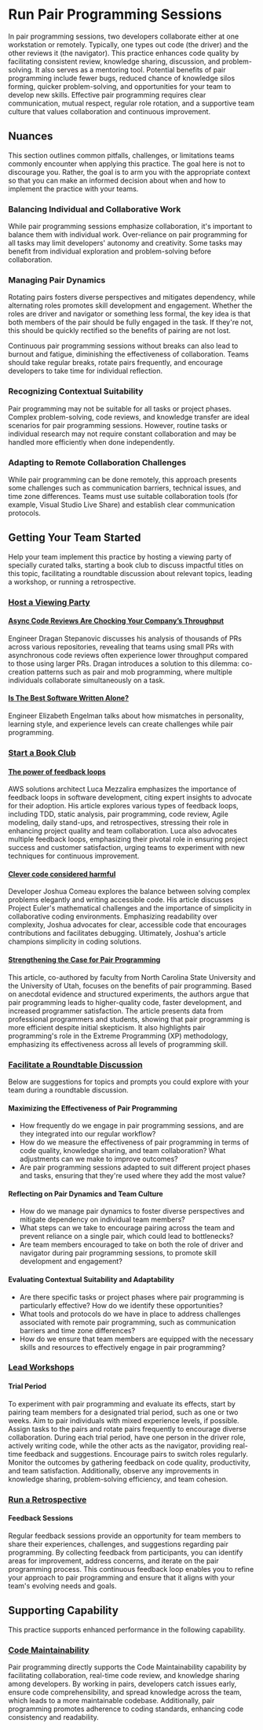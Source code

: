 # Run Pair Programming Sessions

In pair programming sessions, two developers collaborate either at one workstation or remotely. Typically, one types out code (the driver) and the other reviews it (the navigator).
This practice enhances code quality by facilitating consistent review, knowledge sharing, discussion, and problem-solving.
It also serves as a mentoring tool.
Potential benefits of pair programming include fewer bugs, reduced chance of knowledge silos forming, quicker problem-solving, and opportunities for your team to develop new skills.
Effective pair programming requires clear communication, mutual respect, regular role rotation, and a supportive team culture that values collaboration and continuous improvement.

## Nuances

This section outlines common pitfalls, challenges, or limitations teams commonly encounter when applying this practice. The goal here is not to discourage you. Rather, the goal is to arm you with the appropriate context so that you can make an informed decision about when and how to implement the practice with your teams.

### Balancing Individual and Collaborative Work

While pair programming sessions emphasize collaboration, it's important to balance them with individual work.
Over-reliance on pair programming for all tasks may limit developers' autonomy and creativity. Some tasks may benefit from individual exploration and problem-solving before collaboration.

### Managing Pair Dynamics

Rotating pairs fosters diverse perspectives and mitigates dependency, while alternating roles promotes skill development and engagement. Whether the roles are driver and navigator or something less formal, the key idea is that both members of the pair should be fully engaged in the task. If they're not, this should be quickly rectified so the benefits of pairing are not lost. 

Continuous pair programming sessions without breaks can also lead to burnout and fatigue, diminishing the effectiveness of collaboration. Teams should take regular breaks, rotate pairs frequently, and encourage developers to take time for individual reflection.

### Recognizing Contextual Suitability

Pair programming may not be suitable for all tasks or project phases. Complex problem-solving, code reviews, and knowledge transfer are ideal scenarios for pair programming sessions.
However, routine tasks or individual research may not require constant collaboration and may be handled more efficiently when done independently.

### Adapting to Remote Collaboration Challenges

While pair programming can be done remotely, this approach presents some challenges such as communication barriers, technical issues, and time zone differences.
Teams must use suitable collaboration tools (for example, Visual Studio Live Share) and establish clear communication protocols.


## Getting Your Team Started

Help your team implement this practice by hosting a viewing party of specially curated talks, starting a book club to discuss impactful titles on this topic, facilitating a roundtable discussion about relevant topics, leading a workshop, or running a retrospective.


### [Host a Viewing Party](/practices/host-a-viewing-party.md)

#### [Async Code Reviews Are Chocking Your Company’s Throughput](https://www.youtube.com/watch?v=ZlLZEQQBcFg)

Engineer Dragan Stepanovic discusses his analysis of thousands of PRs across various repositories, revealing that teams using small PRs with asynchronous code reviews often experience lower throughput compared to those using larger PRs. Dragan introduces a solution to this dilemma: co-creation patterns such as pair and mob programming, where multiple individuals collaborate simultaneously on a task.


#### [Is The Best Software Written Alone?](https://vimeo.com/241742427/eba2897c1f)

Engineer Elizabeth Engelman talks about how mismatches in personality, learning style, and experience levels can create challenges while pair programming.


### [Start a Book Club](/practices/start-a-book-club.md)

#### [The power of feedback loops](https://lucamezzalira.medium.com/the-power-of-feedback-loops-f8e27e8ac25f)

AWS solutions architect Luca Mezzalira emphasizes the importance of feedback loops in software development, citing expert insights to advocate for their adoption. His article explores various types of feedback loops, including TDD, static analysis, pair programming, code review, Agile modeling, daily stand-ups, and retrospectives, stressing their role in enhancing project quality and team collaboration.
Luca also advocates multiple feedback loops, emphasizing their pivotal role in ensuring project success and customer satisfaction, urging teams to experiment with new techniques for continuous improvement.

#### [Clever code considered harmful](https://medium.com/@joshuawcomeau/clever-code-considered-harmful-a1fb1054e8a1)

Developer Joshua Comeau explores the balance between solving complex problems elegantly and writing accessible code.
His article discusses Project Euler's mathematical challenges and the importance of simplicity in collaborative coding environments.
Emphasizing readability over complexity, Joshua advocates for clear, accessible code that encourages contributions and facilitates debugging.
Ultimately, Joshua's article champions simplicity in coding solutions.

#### [Strengthening the Case for Pair Programming](https://collaboration.csc.ncsu.edu/laurie/Papers/ieeeSoftware.PDF)

This article, co-authored by faculty from North Carolina State University and the University of Utah, focuses on the benefits of pair programming. Based on anecdotal evidence and structured experiments, the authors argue that pair programming leads to higher-quality code, faster development, and increased programmer satisfaction. The article presents data from professional programmers and students, showing that pair programming is more efficient despite initial skepticism. It also highlights pair programming's role in the Extreme Programming (XP) methodology, emphasizing its effectiveness across all levels of programming skill.


### [Facilitate a Roundtable Discussion](/practices/host-a-roundtable-discussion.md)

Below are suggestions for topics and prompts you could explore with your team during a roundtable discussion. 

	
#### Maximizing the Effectiveness of Pair Programming

* How frequently do we engage in pair programming sessions, and are they integrated into our regular workflow?
* How do we measure the effectiveness of pair programming in terms of code quality, knowledge sharing, and team collaboration? What adjustments can we make to improve outcomes?
* Are pair programming sessions adapted to suit different project phases and tasks, ensuring that they're used where they add the most value?

#### Reflecting on Pair Dynamics and Team Culture

* How do we manage pair dynamics to foster diverse perspectives and mitigate dependency on individual team members?
* What steps can we take to encourage pairing across the team and prevent reliance on a single pair, which could lead to bottlenecks?
* Are team members encouraged to take on both the role of driver and navigator during pair programming sessions, to promote skill development and engagement? 

#### Evaluating Contextual Suitability and Adaptability

* Are there specific tasks or project phases where pair programming is particularly effective? How do we identify these opportunities?
* What tools and protocols do we have in place to address challenges associated with remote pair programming, such as communication barriers and time zone differences?
* How do we ensure that team members are equipped with the necessary skills and resources to effectively engage in pair programming?


### [Lead Workshops](/practices/lead-workshops.md)

#### Trial Period

To experiment with pair programming and evaluate its effects, start by pairing team members for a designated trial period, such as one or two weeks. Aim to pair individuals with mixed experience levels, if possible. Assign tasks to the pairs and rotate pairs frequently to encourage diverse collaboration. During each trial period, have one person in the driver role, actively writing code, while the other acts as the navigator, providing real-time feedback and suggestions. Encourage pairs to switch roles regularly. Monitor the outcomes by gathering feedback on code quality, productivity, and team satisfaction. Additionally, observe any improvements in knowledge sharing, problem-solving efficiency, and team cohesion.


### [Run a Retrospective](/practices/host-a-retrospective.md)

#### Feedback Sessions

Regular feedback sessions provide an opportunity for team members to share their experiences, challenges, and suggestions regarding pair programming. By collecting feedback from participants, you can identify areas for improvement, address concerns, and iterate on the pair programming process. This continuous feedback loop enables you to refine your approach to pair programming and ensure that it aligns with your team's evolving needs and goals.



## Supporting Capability

This practice supports enhanced performance in the following capability. 

### [Code Maintainability](/capabilities/code-maintainability.md)

Pair programming directly supports the Code Maintainability capability by facilitating collaboration, real-time code review, and knowledge sharing among developers. By working in pairs, developers catch issues early, ensure code comprehensibility, and spread knowledge across the team, which leads to a more maintainable codebase. Additionally, pair programming promotes adherence to coding standards, enhancing code consistency and readability.
